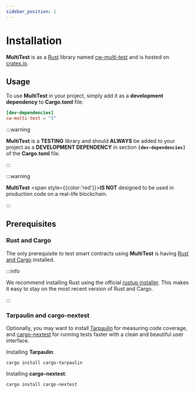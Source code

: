 ```yaml
---
sidebar_position: 1
---
```


# Installation

**MultiTest** is as a [Rust] library named [cw-multi-test] and is hosted on [crates.io].

## Usage

To use **MultiTest** in your project, simply add it as a **development dependency** to **Cargo.toml** file:

```toml title="Cargo.toml"
[dev-dependencies]
cw-multi-test = "3"
```

:::warning

**MultiTest** is a **TESTING** library and should **ALWAYS** be added to your project
as a **DEVELOPMENT DEPENDENCY** in section **`[dev-dependencies]`** of the **Cargo.toml** file.

:::
  
:::warning

**MultiTest** <span style={{color:'red'}}>**IS NOT**</span> designed to be used in production code on a real-life blockchain.

:::

## Prerequisites

### Rust and Cargo

The only prerequisite to test smart contracts using **MultiTest** is having [Rust and Cargo] installed.

:::info

We recommend installing Rust using the official [rustup installer]. This makes it easy
to stay on the most recent version of Rust and Cargo.
  
:::

### Tarpaulin and cargo-nextest

Optionally, you may want to install [Tarpaulin] for measuring code coverage, and [cargo-nextest] for
running tests faster with a clean and beautiful user interface.

Installing **Tarpaulin**:

```shell title="terminal"
cargo install cargo-tarpaulin
```

Installing **cargo-nextest**:

```shell title="terminal"
cargo install cargo-nextest
```

[rustup installer]: https://rustup.rs
[Rust and Cargo]: https://www.rust-lang.org/tools/install
[Rust]: https://www.rust-lang.org
[Tarpaulin]: https://github.com/xd009642/tarpaulin
[cargo-nextest]: https://nexte.st
[cw-multi-test]: https://crates.io/crates/cw-multi-test
[crates.io]: https://crates.io
